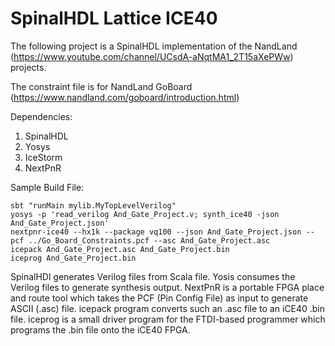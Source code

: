 # SpinalHDL Lattice ICE40

The following project is a SpinalHDL implementation of the NandLand (https://www.youtube.com/channel/UCsdA-aNqtMA1_2T15aXePWw) projects.

The constraint file is for NandLand GoBoard (https://www.nandland.com/goboard/introduction.html)

Dependencies:
1) SpinalHDL
2) Yosys
3) IceStorm
4) NextPnR

Sample Build File:
```
sbt "runMain mylib.MyTopLevelVerilog"
yosys -p 'read_verilog And_Gate_Project.v; synth_ice40 -json And_Gate_Project.json'
nextpnr-ice40 --hx1k --package vq100 --json And_Gate_Project.json --pcf ../Go_Board_Constraints.pcf --asc And_Gate_Project.asc
icepack And_Gate_Project.asc And_Gate_Project.bin
iceprog And_Gate_Project.bin
```

SpinalHDl generates Verilog files from Scala file. Yosis consumes the Verilog files to generate synthesis output.
NextPnR is a portable FPGA place and route tool which takes the PCF (Pin Config File) as input to generate ASCII (.asc) file. icepack program converts such an .asc file to an iCE40 .bin file. iceprog is a small driver program for the FTDI-based programmer which programs the .bin file onto the iCE40 FPGA.
